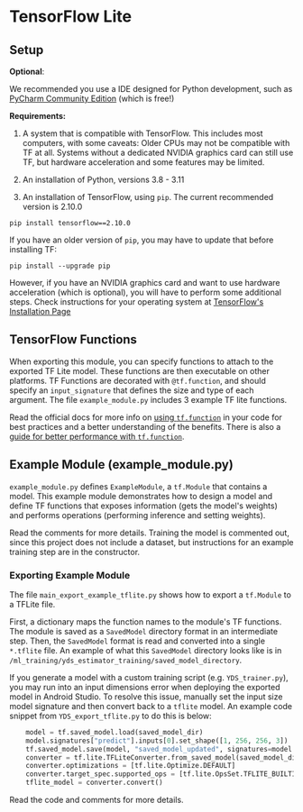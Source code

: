 # TensorFlow Lite

## Setup

**Optional**:

We recommended you use a IDE designed for Python development, such as [PyCharm Community Edition](https://www.jetbrains.com/pycharm/) (which is free!)

**Requirements:**

1. A system that is compatible with TensorFlow. This includes most computers, with some caveats:
Older CPUs may not be compatible with TF at all. Systems without a dedicated NVIDIA graphics card can still use TF, but hardware acceleration and some features may be limited.

2. An installation of Python, versions 3.8 - 3.11

3. An installation of TensorFlow, using `pip`. The current recommended version is 2.10.0

```
pip install tensorflow==2.10.0
```

If you have an older version of `pip`, you may have to update that before installing TF:

```
pip install --upgrade pip
```

However, if you have an NVIDIA graphics card and want to use hardware acceleration (which is optional), you will have to perform some additional steps. Check instructions for your operating system at [TensorFlow's Installation Page](https://www.tensorflow.org/install/pip#step-by-step_instructions)

## TensorFlow Functions

When exporting this module, you can specify functions to attach to the exported TF Lite model. These functions are then executable on other platforms.
TF Functions are decorated with `@tf.function`, and should specify an `input_signature` that defines the size and type of each argument. The file `example_module.py` includes 3 example TF lite functions.

Read the official docs for more info on [using `tf.function`](https://www.tensorflow.org/guide/intro_to_graphs?hl=en#using_tffunction) in your code for best practices and a better understanding of the benefits. There is also a [guide for better performance with `tf.function`](https://www.tensorflow.org/guide/function).

## Example Module (example_module.py)

`example_module.py` defines `ExampleModule`, a `tf.Module` that contains a model. This example module demonstrates how to design a model and define TF functions that exposes information (gets the model's weights) and  performs operations (performing inference and setting weights).

Read the comments for more details. Training the model is commented out, since this project does not include a dataset, but instructions for an example training step are in the constructor.

### Exporting Example Module

The file `main_export_example_tflite.py` shows how to export a `tf.Module` to a TFLite file.

First, a dictionary maps the function names to the module's TF functions. The module is saved as a `SavedModel` directory format in an intermediate step. Then, the `SavedModel` format is read and converted into a single `*.tflite` file. An example of what this `SavedModel` directory looks like is in `/ml_training/yds_estimator_training/saved_model_directory`.

If you generate a model with a custom training script (e.g. `YDS_trainer.py`), you may run into an input dimensions error when deploying the exported model in Android Studio. To resolve this issue, manually set the input size model signature and then convert back to a `tflite` model. An example code snippet from `YDS_export_tflite.py` to do this is below:
```python
    model = tf.saved_model.load(saved_model_dir) 
    model.signatures["predict"].inputs[0].set_shape([1, 256, 256, 3])
    tf.saved_model.save(model, "saved_model_updated", signatures=model.signatures["predict"])
    converter = tf.lite.TFLiteConverter.from_saved_model(saved_model_dir='saved_model_updated', signature_keys=['serving_default'])
    converter.optimizations = [tf.lite.Optimize.DEFAULT]
    converter.target_spec.supported_ops = [tf.lite.OpsSet.TFLITE_BUILTINS, tf.lite.OpsSet.SELECT_TF_OPS]
    tflite_model = converter.convert()
```

Read the code and comments for more details.
